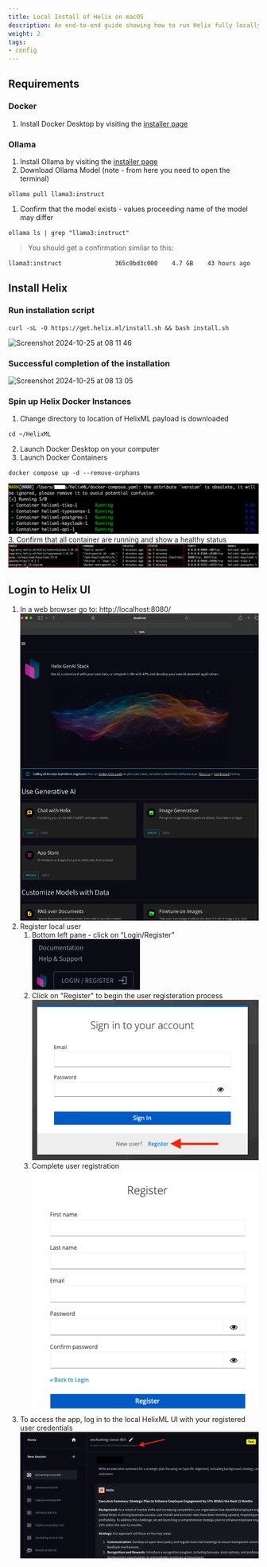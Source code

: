 ```yaml
---
title: Local Install of Helix on macOS
description: An end-to-end guide showing how to run Helix fully locally on macOS with Ollama.
weight: 2
tags:
- config
---
```


## Requirements

### Docker

1. Install Docker Desktop by visiting the [installer page](https://docs.docker.com/desktop/install/mac-install/)

### Ollama

1. Install Ollama by visiting the [installer page](https://ollama.com/download/mac)
2. Download Ollama Model (note - from here you need to open the terminal)
```shell
ollama pull llama3:instruct
```
1. Confirm that the model exists - values proceeding name of the model may differ
```shell
ollama ls | grep "llama3:instruct"
```
> You should get a confirmation similar to this:
```shell
llama3:instruct               365c0bd3c000    4.7 GB    43 hours ago
```

## Install Helix
### Run installation script
```shell
curl -sL -O https://get.helix.ml/install.sh && bash install.sh
```

<img width="641" alt="Screenshot 2024-10-25 at 08 11 46" src="https://github.com/user-attachments/assets/7bb53101-151d-4732-8458-3e9146dfda24">

### Successful completion of the installation

<img width="814" alt="Screenshot 2024-10-25 at 08 13 05" src="https://github.com/user-attachments/assets/a54c475c-9906-49e7-a1e9-b4d68f2e56fe">


### Spin up Helix Docker Instances
1. Change directory to location of HelixML payload is downloaded
```shell
cd ~/HelixML
```
2. Launch Docker Desktop on your computer
3. Launch Docker Containers
```shell
docker compose up -d --remove-orphans
```
![launching_helix_docker_containers_screenshot](launching_helix_docker_containers_screenshot.png)
3. Confirm that all container are running and show a healthy status
![helix_containers_healthy_screenshot](helix_containers_healthy_screenshot.png)

## Login to Helix UI
1. In a web browser go to: http://localhost:8080/
![helix_login_page_screenshot](helix_login_page_screenshot.png)
2. Register local user
   1. Bottom left pane - click on “Login/Register”
![helix_login_register_link_screenshot](helix_login_register_link_screenshot.png)
   2. Click on "Register" to begin the user registeration process
![user_registeration_link_screenshot](user_registeration_link_screenshot.png)
   3. Complete user registration
![complete_user_registeration_screenshot](complete_user_registeration_screenshot.png)
2. To access the app, log in to the local HelixML UI with your registered user credentials
![try_out_helix_ui_screenshot](try_out_helix_ui_screenshot.png)
